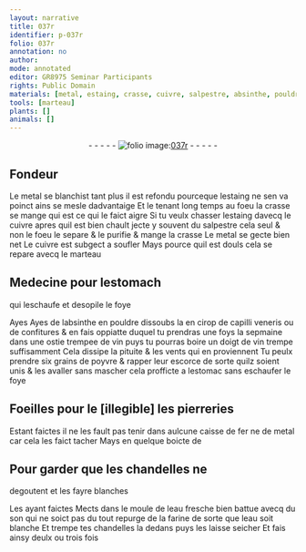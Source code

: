 ```yaml
---
layout: narrative
title: 037r
identifier: p-037r
folio: 037r
annotation: no
author:
mode: annotated
editor: GR8975 Seminar Participants
rights: Public Domain
materials: [metal, estaing, crasse, cuivre, salpestre, absinthe, pouldre, cirop, capilli veneris, confitures, ostie, vin, poyvre, escorce, pierreries, fer, eau, son, farine]
tools: [marteau]
plants: []
animals: []
---
```


<div class="folio" align="center">- - - - - <a href="http://gallica.bnf.fr/ark:/12148/btv1b10500001g/f79.image" target="_blank"><img src="https://cu-mkp.github.io/2017-workshop-edition/assets/photo-icon.png" alt="folio image: " style="display:inline-block; margin-bottom:-3px;"/>037r</a> - - - - - </div>  
  

## <span class="pro">Fondeur</span>

 
Le <span class="m">metal</span> se blanchist tant plus il est refondu pourceque
 l<span class="m">estaing</span> ne sen va poinct ains se mesle dadvantaige Et le
 tenant long temps au foeu la <span class="m">crasse</span> se mange qui est ce
 qui le faict aigre Si tu veulx chasser l<span class="m">estaing</span> davecq le
 <span class="m">cuivre</span> apres quil est bien chault jecte y souvent du <span class="m">salpestre</span>
 cela seul & non le foeu le separe & le purifie & mange la
 <span class="m">crasse</span> Le <span class="m">metal</span> se gecte bien net Le <span class="m">cuivre</span> est subgect
 a soufler Mays pource quil est douls cela se repare avecq
 le <span class="tl">marteau</span>
 
 
  

## Medecine pour l<span class="bp">estomach</span> 
 qui leschaufe et desopile le foye

 
Ayes
 Ayes de l<span class="m">absinthe</span> en <span class="m">pouldre</span> dissoubs la en <span class="m">cirop</span> de
 <span class="m">capilli veneris</span> ou de <span class="m">confitures</span> & en fais oppiatte duquel
 tu prendras une foys la sepmaine dans une <span class="m">ostie</span> trempee
 de <span class="m">vin</span> puys tu pourras boire un doigt de <span class="m">vin</span> trempe
 suffisamment Cela dissipe la pituite & les vents qui
 en proviennent Tu peulx prendre six grains de <span class="m">poyvre</span> & rapper
 leur <span class="m">escorce</span> de sorte quilz soient unis & les avaller sans mascher cela
 profficte a l<span class="bp">estomac</span> sans eschaufer le foye
 
 
  

## Foeilles pour le [illegible] les <span class="m">pierreries</span>

 
Estant faictes il ne les fault pas tenir dans aulcune caisse de <span class="m">fer</span>
 ne de <span class="m">metal</span> car cela les faict tacher Mays en quelque boicte de
 
 
  

## Pour garder que les chandelles ne
 degoutent et les fayre blanches

 
Les ayant faictes Mects dans le moule de l<span class="m">eau</span> fresche bien
 battue avecq du <span class="m">son</span> qui ne soict pas du tout repurge de la <span class="m">farine</span>
 de sorte que l<span class="m">eau</span> soit blanche Et trempe tes chandelles la
 dedans puys les laisse seicher Et fais ainsy deulx ou trois
 fois
 

